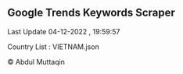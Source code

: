 

## Google Trends Keywords Scraper 
 
Last Update 04-12-2022 , 19:59:57

Country List :
VIETNAM.json



© Abdul Muttaqin 
